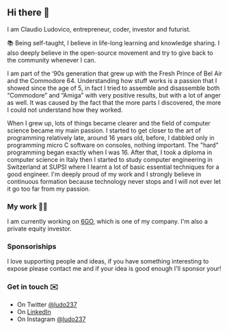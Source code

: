 ## Hi there 👋

I am Claudio Ludovico, entrepreneur, coder, investor and futurist.

📚 Being self-taught, I believe in life-long learning and knowledge sharing. 
I also deeply believe in the open-source movement and try to give back to the community whenever I can.

I am part of the ‘90s generation that grew up with the Fresh Prince of Bel Air and the Commodore 64. Understanding how stuff works is a passion that I showed since the age of 5, in fact I tried to assemble and disassemble both “Commodore” and “Amiga” with very positive results, but with a lot of anger as well. It was caused by the fact that the more parts I discovered, the more I could not understand how they worked.

When I grew up, lots of things became clearer and the field of computer science became my main passion. I started to get closer to the art of programming relatively late, around 16 years old, before, I dabbled only in programming micro C software on consoles, nothing important. The "hard" programming began exactly when I was 16. After that, I took a diploma in computer science in Italy then I started to study computer engineering in Switzerland at SUPSI where I learnt a lot of basic essential techniques for a good engineer. I'm deeply proud of my work and I strongly believe in continuous formation because technology never stops and I will not ever let it go too far from my passion. 

### My work 👨‍💻

I am currently working on [6GO](https://6go.it), which is one of my company. I'm also a private equity investor.

### Sponsoriships

I love supporting people and ideas, if you have something interesting to expose please contact me and if your idea is good enough I'll sponsor your!

### Get in touch ✉️

- On Twitter [@ludo237](https://twitter.com/ludo237)
- On [LinkedIn](https://www.linkedin.com/in/claudio-ludovico-panetta-85b8903a/)
- On Instagram [@ludo237](https://instagram.com/ludo237)
